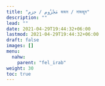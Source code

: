 ```yaml
---
title: "مَجْزُوم / جزم জজম / মাজজুম"
description: ""
lead: ""
date: 2021-04-29T19:44:32+06:00
lastmod: 2021-04-29T19:44:32+06:00
draft: false
images: []
menu: 
  nahw:
    parent: "fel_irab"
weight: 30
toc: true
---
```



